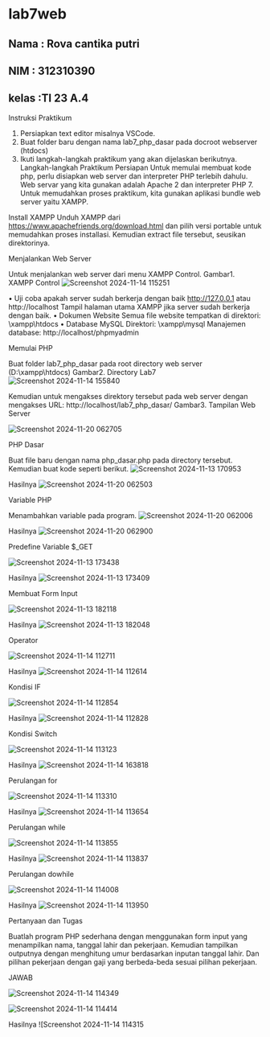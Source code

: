 # lab7web
## Nama : Rova cantika putri
## NIM  : 312310390
## kelas :TI 23 A.4

Instruksi Praktikum
1. Persiapkan text editor misalnya VSCode.
2. Buat folder baru dengan nama lab7_php_dasar pada docroot webserver (htdocs)
3. Ikuti langkah-langkah praktikum yang akan dijelaskan berikutnya. Langkah-langkah Praktikum Persiapan Untuk memulai membuat kode php, perlu disiapkan web server dan interpreter PHP terlebih dahulu. Web servar yang kita gunakan adalah Apache 2 dan interpreter PHP 7. Untuk memudahkan proses praktikum, kita gunakan aplikasi bundle web server yaitu XAMPP.

Install XAMPP
Unduh XAMPP dari https://www.apachefriends.org/download.html dan pilih versi portable untuk memudahkan proses installasi. Kemudian extract file tersebut, seusikan direktorinya.

Menjalankan Web Server

Untuk menjalankan web server dari menu XAMPP Control.
Gambar1. XAMPP Control
![Screenshot 2024-11-14 115251](https://github.com/user-attachments/assets/9e593d93-4615-4ea2-af1c-1c1ac5910429)

• Uji coba apakah server sudah berkerja dengan baik http://127.0.0.1 atau http://localhost Tampil halaman utama XAMPP jika server sudah berkerja dengan baik. • Dokumen Website Semua file website tempatkan di direktori: \xampp\htdocs
• Database MySQL Direktori: \xampp\mysql
Manajemen database: http://localhost/phpmyadmin

Memulai PHP

Buat folder lab7_php_dasar pada root directory web server (D:\xampp\htdocs)
Gambar2. Directory Lab7
![Screenshot 2024-11-14 155840](https://github.com/user-attachments/assets/d4203cf0-dd63-4b42-9a79-753120cda452)

Kemudian untuk mengakses direktory tersebut pada web server dengan mengakses URL: http://localhost/lab7_php_dasar/
Gambar3. Tampilan Web Server

![Screenshot 2024-11-20 062705](https://github.com/user-attachments/assets/4c2d2735-8ef1-48fe-8417-790ffd877f3d)


PHP Dasar

Buat file baru dengan nama php_dasar.php pada directory tersebut. Kemudian buat kode seperti berikut.
![Screenshot 2024-11-13 170953](https://github.com/user-attachments/assets/8bca6586-e014-406f-91c5-83981d4c1d5a)

Hasilnya
![Screenshot 2024-11-20 062503](https://github.com/user-attachments/assets/693af4d5-aa0c-45b1-9b9e-4dc0a0989ad9)

Variable PHP

Menambahkan variable pada program.
![Screenshot 2024-11-20 062006](https://github.com/user-attachments/assets/6a706983-723d-4970-a8c9-4fb3fce2408e)


Hasilnya
![Screenshot 2024-11-20 062900](https://github.com/user-attachments/assets/5f0e5973-221a-4b6e-887a-0be382d6c426)


Predefine Variable $_GET

![Screenshot 2024-11-13 173438](https://github.com/user-attachments/assets/6f98dd1e-fa51-49a1-b28a-74fb91c5f3ae)

Hasilnya
![Screenshot 2024-11-13 173409](https://github.com/user-attachments/assets/c5b42d7f-8ed0-4d33-9cad-a391c9c8ded1)

Membuat Form Input

![Screenshot 2024-11-13 182118](https://github.com/user-attachments/assets/06f09dc7-9bf5-4b2b-91a2-9d8b3d8f6fb5)

Hasilnya 
![Screenshot 2024-11-13 182048](https://github.com/user-attachments/assets/14f9ac7d-5f40-48af-ac9d-52d6e47f39a9)

Operator

![Screenshot 2024-11-14 112711](https://github.com/user-attachments/assets/2314eaae-c84a-409d-9203-4599fc831425)

Hasilnya 
![Screenshot 2024-11-14 112614](https://github.com/user-attachments/assets/2e8249ec-3835-4fef-8c86-6b3be6979467)

Kondisi IF

![Screenshot 2024-11-14 112854](https://github.com/user-attachments/assets/35112a5b-8d64-48ec-920f-22c0705f48f3)

Hasilnya
![Screenshot 2024-11-14 112828](https://github.com/user-attachments/assets/96704599-1dba-4e83-8de6-3ed395de7197)

Kondisi Switch

![Screenshot 2024-11-14 113123](https://github.com/user-attachments/assets/81fabe96-4df8-4a16-8c1e-96d4e6d538df)

Hasilnya
![Screenshot 2024-11-14 163818](https://github.com/user-attachments/assets/5b972f17-0d3c-466c-8b58-e51ae8fd0364)

Perulangan for

![Screenshot 2024-11-14 113310](https://github.com/user-attachments/assets/08d61a30-af82-4c0e-b08b-5dfa4dc885e3)

Hasilnya
![Screenshot 2024-11-14 113654](https://github.com/user-attachments/assets/260a9d2c-ad41-432e-b9cd-aa2d19af040b)

Perulangan while

![Screenshot 2024-11-14 113855](https://github.com/user-attachments/assets/81865f3a-163c-4b1e-8129-c4c060141af8)

Hasilnya
![Screenshot 2024-11-14 113837](https://github.com/user-attachments/assets/f56989a3-a089-46ed-b86a-2ef03536bd5f)

Perulangan dowhile

![Screenshot 2024-11-14 114008](https://github.com/user-attachments/assets/ee541209-e9d4-4857-aedb-d59cc5963244)

Hasilnya
![Screenshot 2024-11-14 113950](https://github.com/user-attachments/assets/01a00f67-8011-4360-a785-080cde905122)


Pertanyaan dan Tugas

Buatlah program PHP sederhana dengan menggunakan form input yang menampilkan nama, tanggal lahir dan pekerjaan. Kemudian tampilkan outputnya dengan menghitung umur berdasarkan inputan tanggal lahir. Dan pilihan pekerjaan dengan gaji yang berbeda-beda sesuai pilihan pekerjaan.

JAWAB

![Screenshot 2024-11-14 114349](https://github.com/user-attachments/assets/0f6582a2-76ee-4c11-8259-4695565769d4)

![Screenshot 2024-11-14 114414](https://github.com/user-attachments/assets/5226d0df-065e-4368-ba8e-cdb108836b8f)

Hasilnya
![Screenshot 2024-11-14 114315
